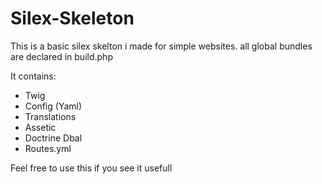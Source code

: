Silex-Skeleton
==============

This is a basic silex skelton i made for simple websites. all global bundles are declared in build.php

It contains:
  - Twig
  - Config (Yaml)
  - Translations
  - Assetic
  - Doctrine Dbal
  - Routes.yml

Feel free to use this if you see it usefull


